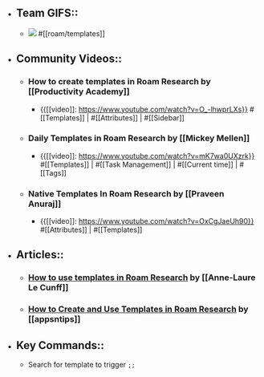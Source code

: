 - ## Team GIFS::
    - ![](https://firebasestorage.googleapis.com/v0/b/firescript-577a2.appspot.com/o/imgs%2Fapp%2Fhelp-documentation%2FGTJJMUaPJd.gif?alt=media&token=c47571e2-1ab0-4271-b6bd-10dc0764ebc9)
#[[roam/templates]]
- ## Community Videos::
    - ### How to create templates in Roam Research by [[Productivity Academy]]
        - {{[[video]]: https://www.youtube.com/watch?v=O_-lhwprLXs}}
#[[Templates]] | #[[Attributes]] | #[[Sidebar]]
    - ### Daily Templates in Roam Research by [[Mickey Mellen]]
        - {{[[video]]: https://www.youtube.com/watch?v=mK7wa0UXzrk}}
#[[Templates]] | #[[Task Management]] | #[[Current time]] | #[[Tags]]
    - ### Native Templates In Roam Research by [[Praveen Anuraj]]
        - {{[[video]]: https://www.youtube.com/watch?v=OxCgJaeUh90}}
#[[Attributes]] | #[[Templates]]
- ## Articles::
    - ### [How to use templates in Roam Research](https://nesslabs.com/roam-research-templates-tutorial) by [[Anne-Laure Le Cunff]]
    - ### [How to Create and Use Templates in Roam Research](https://www.appsntips.com/learn/create-use-templates-roam-research/) by [[appsntips]]
- ## Key Commands::
    - Search for template to trigger `;;`
